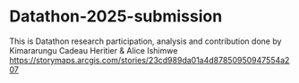 # Datathon-2025-submission
This is Datathon research participation, analysis and contribution done by Kimararungu Cadeau Heritier &amp; Alice Ishimwe
https://storymaps.arcgis.com/stories/23cd989da01a4d87850950947554a207
